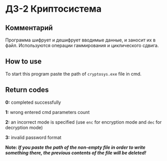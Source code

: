 # ДЗ-2 Криптосистема

## Комментарий
Программа шифрует и дешифрует вводимые данные, и заносит их в файл. Используются операции гаммирования и циклического сдвига.

## How to use
To start this program paste the path of ```cryptosys.exe``` file in cmd. 

## Return codes

**0:** completed successfully

**1:** wrong entered cmd parameters count

**2:** an incorrect mode is specified (use ```enc``` for encryption mode and ```dec``` for decryption mode)

**3:** invalid password format

**Note: *If you paste the path of the non-empty file in order to write something there, the previous contents of the file will be deleted!***
